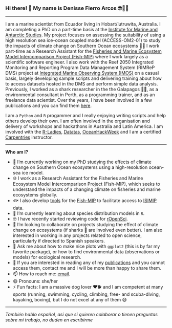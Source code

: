 ### Hi there! 👋 My name is Denisse Fierro Arcos 🤓🐱‍👤

***
I am a marine scientist from Ecuador living in Hobart/lutruwita, Australia. I am completing a PhD on a part-time basis at the [Institute for Marine and Antarctic Studies](https://www.imas.utas.edu.au/). My project focuses on assessing the suitability of using a high resolution sea ice-ocean coupled model (ACCESS-OM2-01) to study the impacts of climate change on Southern Ocean ecosystems 🐧🐳  I work part-time as a Research Assistant for the [Fisheries and Marine Ecosystem Model Intercomparison Project (Fish-MIP)](https://fish-mip.github.io/) where I work largely as a scientific software engineer. I also work with the Reef 2050 Integrated Monitoring and Reporting Program Data Management System (RIMReP DMS) project at [Integrated Marine Observing System (IMOS)](https://imos.org.au/) on a casual basis, largely developing sample scripts and delivering training about how to access datasets hosted in the DMS and perform simple data analysis. Previously, I worked as a shark researcher in the the Galapagos 🦈🐠, as a environmental consultant in Perth, as a programming trainer, and as an freelance data scientist. Over the years, I have been involved in a few publications and you can find them [here](https://www.researchgate.net/profile/Denisse-Fierro-Arcos).

I am a `Python` and `R` progammer and I really enjoying writing scripts and help others develop their own. I am often involved in the organisation and delivery of workshops and hackathons in Australia and Latin America. I am involved with the [R-Ladies](https://rladies.org/), [Datatas](http://datatas.com/), [OceanHackWeek](https://oceanhackweek.github.io/) and I am a certified [Carpentries](https://carpentries.org/) instructor.

***
**Who am I?**
- 🔭 I’m currently working on my PhD studying the effects of climate change on Southern Ocean ecosystems using a high-resolution ocean-sea ice model.
- 🌐 I work as a Research Assistant for the Fisheries and Marine Ecosystem Model Intercomparison Project (Fish-MIP), which seeks to understand the impacts of a changing climate on fisheries and marine ecosystems globally.   
- 🐟 I also develop [tools](https://github.com/Fish-MIP/FishMIP_extracting-data) for the [Fish-MIP](https://www.isimip.org/about/marine-ecosystems-fisheries/) to facilitate access to [ISIMIP](https://www.isimip.org/) data.
- 🌱 I’m currently learning about species distribution models in `R`.
- 🤓 I have recently started reviewing code for [rOpenSci](https://ropensci.org/).  
- 👯 I’m looking to collaborate on projects studying the effect of climate change on ecosystems (if sharks 🦈 are involved even better). I am also interested in working in any projects related to open science, particularly if directed to Spanish speakers.
- 💬 Ask me about how to make nice plots with `ggplot2` (this is by far my favorite package), or how to find environmental data (observations or models) for ecological research.
- 📖 If you are interested in reading any of my [publications](https://orcid.org/0000-0002-5039-6272) and you cannot access them, contact me and I will be more than happy to share them.
- 📫 How to reach me: [email](mailto:lilian.fierroarcos@utas.edu.au).
- 😄 Pronouns: she/her
- ⚡ Fun facts: I am a massive dog lover ❤🐕 and I am competent at many sports (running, swimming, cycling, climbing, free- and scuba-diving, kayaking, boxing), but I do not excel at any of them 😅

***
*También hablo español, así que si quieren colaborar o tienen preguntas sobre mi trabajo, no duden en escribirme*

